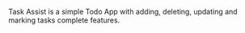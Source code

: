 Task Assist is a simple Todo App with adding, deleting, updating and marking tasks complete features.

